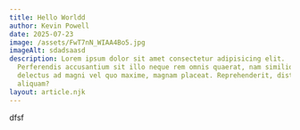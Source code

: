 ```yaml
---
title: Hello Worldd
author: Kevin Powell
date: 2025-07-23
image: /assets/FwT7nN_WIAA4Bo5.jpg
imageAlt: sdadsaasd
description: Lorem ipsum dolor sit amet consectetur adipisicing elit.
  Perferendis accusantium sit illo neque rem omnis quaerat, nam similique vitae
  delectus ad magni vel quo maxime, magnam placeat. Reprehenderit, distinctio
  aliquam?
layout: article.njk
---
```

dfsf